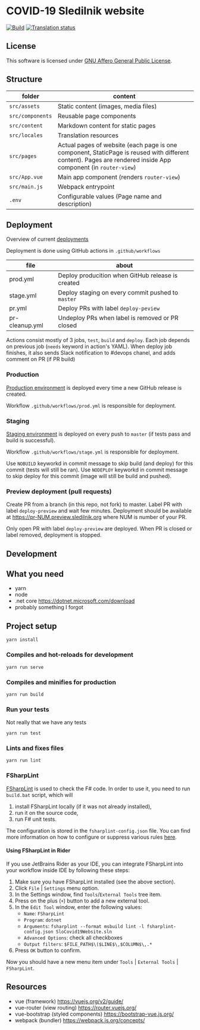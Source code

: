 # COVID-19 Sledilnik website

[![Build](https://github.com/sledilnik/website/workflows/Build/badge.svg)](https://github.com/sledilnik/website/actions)
[![Translation status](https://hosted.weblate.org/widgets/sledilnik/-/website/svg-badge.svg)](https://hosted.weblate.org/engage/sledilnik/?utm_source=widget)


## License
This software is licensed under [GNU Affero General Public License](LICENSE).


## Structure

| folder           | content                                                                                                                                                       |
|------------------|---------------------------------------------------------------------------------------------------------------------------------------------------------------|
| `src/assets`     | Static content (images, media files)                                                                                                                          |
| `src/components` | Reusable page components                                                                                                                                      |
| `src/content`    | Markdown content for static pages                                                                                                                             |
| `src/locales`    | Translation resources                                                                                                                                         |
| `src/pages`      | Actual pages of website (each page is one component, StaticPage is reused with different content). Pages are rendered inside App component (in `router-view`) |
| `src/App.vue`    | Main app component (renders `router-view`)                                                                                                                    |
| `src/main.js`    | Webpack entrypoint                                                                                                                                            |
| `.env`           | Configurable values (Page name and description)                                                                                                               |

## Deployment

Overview of current [deployments](https://github.com/sledilnik/website/deployments)

Deployment is done using GitHub actions in `.github/workflows`

| file | about |
| ---- | ----- |
| prod.yml | Deploy producition when GitHub release is created |
| stage.yml | Deploy staging on every commit pushed to `master` |
| pr.yml | Deploy PRs with label `deploy-peview` |
| pr-cleanup.yml | Undeploy PRs when label is removed or PR closed |

Actions consist mostly of 3 jobs, `test`, `build` and `deploy`. Each job depends on previous job (`needs` keyword in action's YAML).
When deploy job finishes, it also sends Slack notification to #devops chanel, and adds comment on PR (if PR build)

### Production

[Production environment](https://github.com/sledilnik/website/deployments/activity_log?environment=production) is deployed every time a new GitHub release is created.

Workflow `.github/workflows/prod.yml` is responsible for deployment.

### Staging

[Staging environment](https://github.com/sledilnik/website/deployments/activity_log?environment=staging) is deployed on every push to `master` (if tests pass and build is successful).

Workflow `.github/workflows/stage.yml` is responsible for deployment.

Use `NOBUILD` keyworkd in commit message to skip build (and deploy) for this commit (tests will still be ran). Use `NODEPLOY` keyworkd in commit message to skip deploy for this commit (image will still be build and pushed). 


### Preview deployment (pull requests)

Create PR from a branch (in this repo, not fork) to master. Label PR with label `deploy-preview` and wait few minutes. Deployment should be available at https://pr-NUM.preview.sledilnik.org where NUM is number of your PR.

Only open PR with label `deploy-preview` are deployed. When PR is closed or label removed, deployment is stopped.

## Development

## What you need

* yarn
* node
* .net core https://dotnet.microsoft.com/download
* probably something I forgot

## Project setup
```
yarn install
```

### Compiles and hot-reloads for development
```
yarn run serve
```

### Compiles and minifies for production
```
yarn run build
```

### Run your tests

Not really that we have any tests

```
yarn run test
```

### Lints and fixes files
```
yarn run lint
```

### FSharpLint

[FSharpLint](https://github.com/fsprojects/FSharpLint) is used to check the
F# code. In order to use it, you need to run `build.bat` script, which will
1. install FSharpLint locally (if it was not already installed), 
1. run it on the source code,
1. run F# unit tests.

The configuration is stored in the `fsharplint-config.json` file. You can
find more information on how to configure or suppress various rules
[here](https://fsprojects.github.io/FSharpLint/how-tos/rule-configuration.html).

#### Using FSharpLint in Rider

If you use JetBrains Rider as your IDE, you can integrate FSharpLint into 
your workflow inside IDE by following these steps:

1. Make sure you have FSharpLint installed (see the above section).
1. Click `File` | `Settings` menu option.
1. In the Settings window, find `Tools`/`External Tools` tree item.
1. Press on the plus (`+`) button to add a new external tool.
1. In the `Edit Tool` window, enter the following values:
    - `Name`: `FSharpLint`
    - `Program`: `dotnet`
    - `Arguments`: `fsharplint --format msbuild lint -l fsharplint-config.json SloCovid19Website.sln`
    - `Advanced Options`: check all checkboxes
    - `Output filters`: `$FILE_PATH$\($LINE$\,$COLUMN$\,.*`
1. Press `OK` button to confirm.

Now you should have a new menu item under `Tools` | `External Tools` 
| `FSharpLint`.

## Resources

* vue (framework) https://vuejs.org/v2/guide/
* vue-router (view routing) https://router.vuejs.org/
* vue-bootstrap (styled components) https://bootstrap-vue.js.org/
* webpack (bundler) https://webpack.js.org/concepts/
